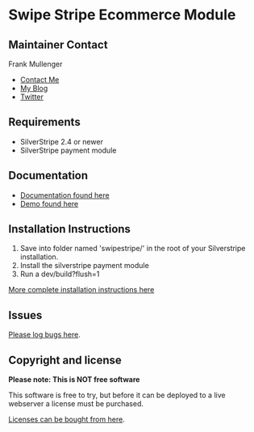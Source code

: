 Swipe Stripe Ecommerce Module
=============================

Maintainer Contact
------------------
Frank Mullenger 

* [Contact Me](http://swipestripe.com/support/contact-us)
* [My Blog](http://deadlytechnology.com)
* [Twitter](https://twitter.com/#!/frankmullenger)

Requirements
------------
* SilverStripe 2.4 or newer
* SilverStripe payment module

Documentation
-------------
* [Documentation found here](http://swipestripe.local/docs)
* [Demo found here](http://swipestripe.local/docs/demo/)

Installation Instructions
-------------------------
1. Save into folder named 'swipestripe/' in the root of your Silverstripe installation.
2. Install the silverstripe payment module
3. Run a dev/build?flush=1

[More complete installation instructions here](http://swipestripe.local/docs/install/)

Issues
------
[Please log bugs here](https://github.com/frankmullenger/silverstripe-swipestripe/issues).

Copyright and license
---------------------
**Please note: This is NOT free software**

This software is free to try, but before it can be deployed to a live webserver a license must be
purchased.

[Licenses can be bought from here](http://swipestripe.com/products/ecommerce-software).
